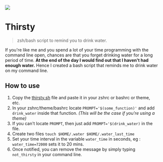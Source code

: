 <img src="https://raw.githubusercontent.com/lakshaykalbhor/Thirsty/master/out.gif">

# Thirsty
> zsh/bash script to remind you to drink water.

If you're like me and you spend a lot of your time programming with the command line open, chances are that you forget drinking water for a long period of time.
**At the end of the day I would find out that I haven't had enough water.**
Hence I created a bash script that reminds me to drink water on my command line.


## How to use
1. Copy the [thirsty.sh](thirsty.sh) file and paste it in your zshrc or bashrc or theme, etc.  
2. In your zshrc/theme/bashrc locate `PROMPT='$(some_function)'` and add `drink_water` inside that function. *(This will be the case if you're using a theme)*
3. If you can't locate `PROMPT`, then just add `PROMPT='$(drink_water)` in the file.
4. Create two files `touch $HOME/.water $HOME/.water_last_time`
5. Set your time interval in the variable `water_time` in seconds, eg : `water_time=72000` sets it to 20 mins.
6. Once notified, you can remove the message by simply typing `not_thirsty` in your command line.
